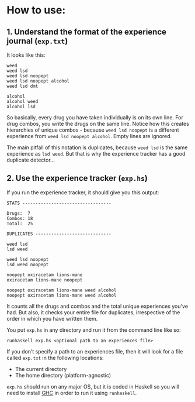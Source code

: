# How to use:

## 1. Understand the format of the experience journal (`exp.txt`)

It looks like this:

```
weed
weed lsd
weed lsd noopept
weed lsd noopept alcohol
weed lsd dmt

alcohol
alcohol weed
alcohol lsd
````

So basically, every drug you have taken individually is on its own line. For drug combos, you write the drugs on the same line. Notice how this creates hierarchies of unique combos - because `weed lsd noopept` is a different experience from `weed lsd noopept alcohol`. Empty lines are ignored.

The main pitfall of this notation is duplicates, because `weed lsd` is the same experience as `lsd weed`. But that is why the experience tracker has a good duplicate detector...

## 2. Use the experience tracker (`exp.hs`)

If you run the experience tracker, it should give you this output:

```
STATS ----------------------------------

Drugs:  7
Combos: 18
Total:  25

DUPLICATES -----------------------------

weed lsd
lsd weed

weed lsd noopept
lsd weed noopept

noopept oxiracetam lions-mane
oxiracetam lions-mane noopept

noopept oxiracetam lions-mane weed alcohol
noopept oxiracetam lions-mane weed alcohol
```

It counts all the drugs and combos and the total unique experiences you’ve had. But also, it checks your entire file for duplicates, irrespective of the order in which you have written them.

You put `exp.hs` in any directory and run it from the command line like so:

`runhaskell exp.hs <optional path to an experiences file>`

If you don’t specify a path to an experiences file, then it will look for a file called `exp.txt` in the following locations:

* The current directory
* The home directory (platform-agnostic)

`exp.hs` should run on any major OS, but it is coded in Haskell so you will need to install <a href="https://www.haskell.org/ghc/">GHC</a> in order to run it using `runhaskell`.
